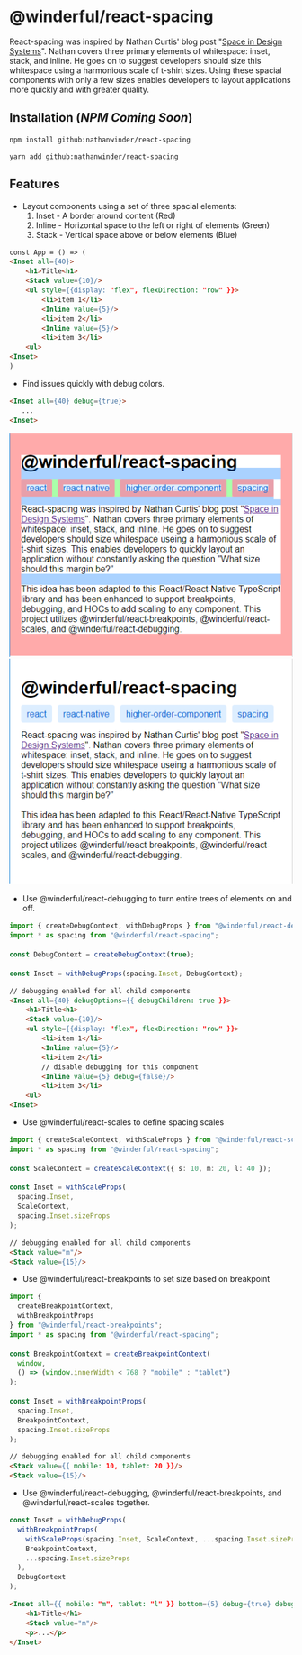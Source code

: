 # @winderful/react-spacing

React-spacing was inspired by Nathan Curtis' blog post "[Space in Design Systems](https://medium.com/eightshapes-llc/space-in-design-systems-188bcbae0d62)". Nathan covers three primary elements of whitespace: inset, stack, and inline. He goes on to suggest developers should size this whitespace using a harmonious scale of t-shirt sizes. Using these spacial components with only a few sizes enables developers to layout applications more quickly and with greater quality.

## Installation (_NPM Coming Soon_)

```
npm install github:nathanwinder/react-spacing
```

```
yarn add github:nathanwinder/react-spacing
```

## Features

- Layout components using a set of three spacial elements:
  1. Inset - A border around content (Red)
  2. Inline - Horizontal space to the left or right of elements (Green)
  3. Stack - Vertical space above or below elements (Blue)

```html
const App = () => (
<Inset all={40}>
    <h1>Title<h1>
    <Stack value={10}/>
    <ul style={{display: "flex", flexDirection: "row" }}>
        <li>item 1</li>
        <Inline value={5}/>
        <li>item 2</li>
        <Inline value={5}/>
        <li>item 3</li>
    <ul>
<Inset>
)
```

- Find issues quickly with debug colors.

```html
<Inset all={40} debug={true}>
   ...
<Inset>
```

![debugging turned on](./.readme/debug-on.png "Debugging on")
![debugging turned off](./.readme/debug-off.png "Debugging off")

- Use @winderful/react-debugging to turn entire trees of elements on and off.

```typescript
import { createDebugContext, withDebugProps } from "@winderful/react-debugging";
import * as spacing from "@winderful/react-spacing";

const DebugContext = createDebugContext(true);

const Inset = withDebugProps(spacing.Inset, DebugContext);
```

```html
// debugging enabled for all child components
<Inset all={40} debugOptions={{ debugChildren: true }}>
    <h1>Title<h1>
    <Stack value={10}/>
    <ul style={{display: "flex", flexDirection: "row" }}>
        <li>item 1</li>
        <Inline value={5}/>
        <li>item 2</li>
        // disable debugging for this component
        <Inline value={5} debug={false}/>
        <li>item 3</li>
    <ul>
<Inset>
```

- Use @winderful/react-scales to define spacing scales

```typescript
import { createScaleContext, withScaleProps } from "@winderful/react-scales";
import * as spacing from "@winderful/react-spacing";

const ScaleContext = createScaleContext({ s: 10, m: 20, l: 40 });

const Inset = withScaleProps(
  spacing.Inset,
  ScaleContext,
  spacing.Inset.sizeProps
);
```

```html
// debugging enabled for all child components
<Stack value="m"/>
<Stack value={15}/>
```

- Use @winderful/react-breakpoints to set size based on breakpoint

```typescript
import {
  createBreakpointContext,
  withBreakpointProps
} from "@winderful/react-breakpoints";
import * as spacing from "@winderful/react-spacing";

const BreakpointContext = createBreakpointContext(
  window,
  () => (window.innerWidth < 768 ? "mobile" : "tablet")
);

const Inset = withBreakpointProps(
  spacing.Inset,
  BreakpointContext,
  spacing.Inset.sizeProps
);
```

```html
// debugging enabled for all child components
<Stack value={{ mobile: 10, tablet: 20 }}/>
<Stack value={15}/>
```

- Use @winderful/react-debugging, @winderful/react-breakpoints, and @winderful/react-scales together.

```typescript
const Inset = withDebugProps(
  withBreakpointProps(
    withScaleProps(spacing.Inset, ScaleContext, ...spacing.Inset.sizeProps),
    BreakpointContext,
    ...spacing.Inset.sizeProps
  ),
  DebugContext
);
```

```html
<Inset all={{ mobile: "m", tablet: "l" }} bottom={5} debug={true} debugOptions={{debugChildren: true}}>
    <h1>Title</h1>
    <Stack value="m"/>
    <p>...</p>
</Inset>
```
